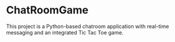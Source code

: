 # ChatRoomGame
This project is a Python-based chatroom application with real-time messaging and an integrated Tic Tac Toe game.
